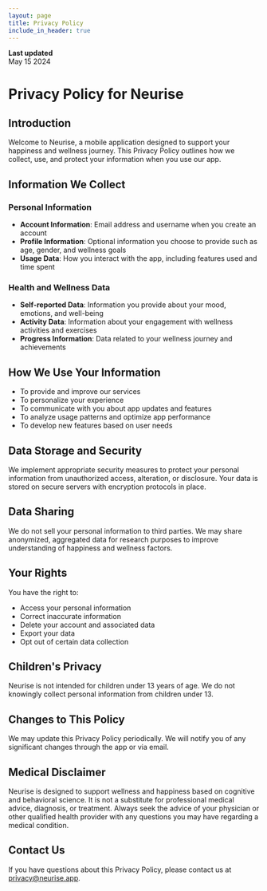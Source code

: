 ```yaml
---
layout: page
title: Privacy Policy
include_in_header: true
---
```


**Last updated**  
May 15 2024

# Privacy Policy for Neurise

## Introduction
Welcome to Neurise, a mobile application designed to support your happiness and wellness journey. This Privacy Policy outlines how we collect, use, and protect your information when you use our app.

## Information We Collect

### Personal Information
- **Account Information**: Email address and username when you create an account
- **Profile Information**: Optional information you choose to provide such as age, gender, and wellness goals
- **Usage Data**: How you interact with the app, including features used and time spent

### Health and Wellness Data
- **Self-reported Data**: Information you provide about your mood, emotions, and well-being
- **Activity Data**: Information about your engagement with wellness activities and exercises
- **Progress Information**: Data related to your wellness journey and achievements

## How We Use Your Information
- To provide and improve our services
- To personalize your experience
- To communicate with you about app updates and features
- To analyze usage patterns and optimize app performance
- To develop new features based on user needs

## Data Storage and Security
We implement appropriate security measures to protect your personal information from unauthorized access, alteration, or disclosure. Your data is stored on secure servers with encryption protocols in place.

## Data Sharing
We do not sell your personal information to third parties. We may share anonymized, aggregated data for research purposes to improve understanding of happiness and wellness factors.

## Your Rights
You have the right to:
- Access your personal information
- Correct inaccurate information
- Delete your account and associated data
- Export your data
- Opt out of certain data collection

## Children's Privacy
Neurise is not intended for children under 13 years of age. We do not knowingly collect personal information from children under 13.

## Changes to This Policy
We may update this Privacy Policy periodically. We will notify you of any significant changes through the app or via email.

## Medical Disclaimer
Neurise is designed to support wellness and happiness based on cognitive and behavioral science. It is not a substitute for professional medical advice, diagnosis, or treatment. Always seek the advice of your physician or other qualified health provider with any questions you may have regarding a medical condition.

## Contact Us
If you have questions about this Privacy Policy, please contact us at privacy@neurise.app.